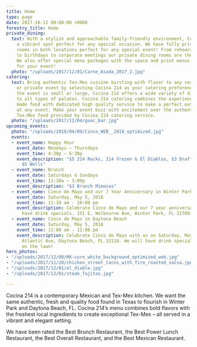 ```yaml
---
title: Home
type: page
date: 2017-10-12 00:00:00 +0000
forestry_title: Home
private_dining:
  text: With a stylish and approachable family-friendly environment, Cocina 214 is
    a vibrant spot perfect for any special occasion. We have fully private dining
    rooms in both locations perfect for any special event! From rehearsal dinners
    to birthdays to corporate meetings our private dining rooms are the perfect space.
    We also offer special menu packages with the space and print menus exclusively
    for your event!
  photo: "/uploads/2017/12/01/Carne_Asada_2017_2.jpg"
catering:
  text: Bring authentic Tex-Mex cuisine bursting with flavor to any corporate, wedding
    or private event by selecting Cocina 214 as your catering preference. Whether
    the event is small or large, Cocina 214 offers a wide variety of dishes that caters
    to all types of palates. Cocina 214 catering combines the experience of freshly
    made food with dedicated high quality service to make a perfect eating experience
    at any event. Make your event buzz with excitement over the authentic and deliciousness
    Tex-Mex food provided by Cocina 214 catering service.
  photo: "/uploads/2017/12/04/guac_bar.jpg"
upcoming_events:
  photo: "/uploads/2018/04/09/Cinco_WEB__2018_optimized.jpg"
  events:
  - event_name: Happy Hour
    event_date: Mondays – Thursdays
    event_time: 4:30p – 6:30p
    event_description: "$5 214 Rocks, 214 Frozen & El Diablos, $3 Draft Beers, and
      $5 Wells"
  - event_name: Brunch
    event_date: Saturdays & Sundays
    event_time: 11:30a – 3:00p
    event_description: "$3 Brunch Mimosas"
  - event_name: Cinco de Mayo and our 7 Year Anniversary in Winter Park!
    event_date: Saturday, May 5, 2018
    event_time: 11:30 am - 10:00 pm
    event_description: Celebrate Cinco de Mayo and our 7 year anniversary! We will
      have drink specials. 151 E, Welbourne Ave, Winter Park, FL 32789.
  - event_name: Cinco de Mayo in Daytona Beach
    event_date: Saturday, May 5, 2018
    event_time: 11:00 am - 11:00 pm
    event_description: Celebrate Cinco de Mayo with us on Saturday, May 5th. 451 S.
      Atlantic Ave, Daytona Beach, FL 32118. We will have drink specials and a party
      on the lawn!
hero_photos:
- "/uploads/2017/12/08/MX-corn_white_background_optimized_web.jpg"
- "/uploads/2017/11/20/chicken_street_tacos_with_fire_roasted_salsa.jpg"
- "/uploads/2017/12/01/el_diablo.jpg"
- "/uploads/2017/12/01/steak_fajitas.jpg"

---
```

Cocina 214 is a contemporary Mexican and Tex-Mex kitchen. We want the same authentic, fresh and quality food found in Texas to flourish in Winter Park and Daytona Beach, FL. Cocina 214’s menu combines bold flavors with the freshest local ingredients to create exceptional Tex-Mex – all served in a vibrant and elegant setting.

We have been rated the Best Brunch Restaurant, the Best Power Lunch Restaurant, the Best Overall Restaurant, and the Best Mexican Restaurant.
